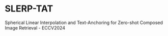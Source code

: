 # SLERP-TAT
Spherical Linear Interpolation and Text-Anchoring for Zero-shot Composed Image Retrieval - ECCV2024
